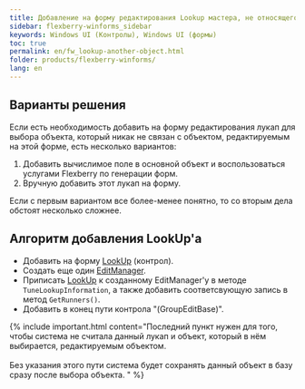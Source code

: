 ```yaml
---
title: Добавление на форму редактирования Lookup мастера, не относящегося к основному объекту
sidebar: flexberry-winforms_sidebar
keywords: Windows UI (Контролы), Windows UI (формы)
toc: true
permalink: en/fw_lookup-another-object.html
folder: products/flexberry-winforms/
lang: en
---
```


## Варианты решения
Если есть необходимость добавить на форму редактирования лукап для выбора объекта, который никак не связан с объектом, редактируемым на этой форме, есть несколько вариантов:

1. Добавить вычислимое поле в основной объект и воспользоваться услугами Flexberry по генерации форм.
2. Вручную добавить этот лукап на форму.

Если с первым вариантом все более-менее понятно, то со вторым дела обстоят несколько сложнее.

## Алгоритм добавления LookUp'а
* Добавить на форму [LookUp](fa_lookup-overview.html) (контрол).
* Создать еще один [EditManager](fw_editmanager.html).
* Приписать [LookUp](fa_lookup-overview.html) к созданному EditManager'у в методе `TuneLookupInformation`, а также добавить соответсвующую запись в метод `GetRunners()`.
* Добавить в конец пути контрола "(GroupEditBase)".

{% include important.html content="Последний пункт нужен для того, чтобы система не считала данный лукап и объект, который в нём выбирается, редактируемым объектом.
 <br/><br/>
Без указания этого пути система будет сохранять данный объект в базу сразу после выбора объекта. 
" %}